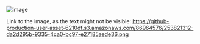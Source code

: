 ![image](https://github.com/VaradBelwalkar/helpful-tutorials/assets/86964576/da2d295b-9335-4ca0-bc97-e27185aede36)



Link to the image, as the text might not be visible:
https://github-production-user-asset-6210df.s3.amazonaws.com/86964576/253821312-da2d295b-9335-4ca0-bc97-e27185aede36.png
